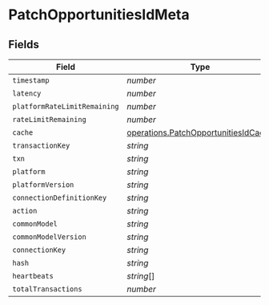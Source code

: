# PatchOpportunitiesIdMeta


## Fields

| Field                                                                                        | Type                                                                                         | Required                                                                                     | Description                                                                                  |
| -------------------------------------------------------------------------------------------- | -------------------------------------------------------------------------------------------- | -------------------------------------------------------------------------------------------- | -------------------------------------------------------------------------------------------- |
| `timestamp`                                                                                  | *number*                                                                                     | :heavy_minus_sign:                                                                           | N/A                                                                                          |
| `latency`                                                                                    | *number*                                                                                     | :heavy_minus_sign:                                                                           | N/A                                                                                          |
| `platformRateLimitRemaining`                                                                 | *number*                                                                                     | :heavy_minus_sign:                                                                           | N/A                                                                                          |
| `rateLimitRemaining`                                                                         | *number*                                                                                     | :heavy_minus_sign:                                                                           | N/A                                                                                          |
| `cache`                                                                                      | [operations.PatchOpportunitiesIdCache](../../models/operations/patchopportunitiesidcache.md) | :heavy_minus_sign:                                                                           | N/A                                                                                          |
| `transactionKey`                                                                             | *string*                                                                                     | :heavy_minus_sign:                                                                           | N/A                                                                                          |
| `txn`                                                                                        | *string*                                                                                     | :heavy_minus_sign:                                                                           | N/A                                                                                          |
| `platform`                                                                                   | *string*                                                                                     | :heavy_minus_sign:                                                                           | N/A                                                                                          |
| `platformVersion`                                                                            | *string*                                                                                     | :heavy_minus_sign:                                                                           | N/A                                                                                          |
| `connectionDefinitionKey`                                                                    | *string*                                                                                     | :heavy_minus_sign:                                                                           | N/A                                                                                          |
| `action`                                                                                     | *string*                                                                                     | :heavy_minus_sign:                                                                           | N/A                                                                                          |
| `commonModel`                                                                                | *string*                                                                                     | :heavy_minus_sign:                                                                           | N/A                                                                                          |
| `commonModelVersion`                                                                         | *string*                                                                                     | :heavy_minus_sign:                                                                           | N/A                                                                                          |
| `connectionKey`                                                                              | *string*                                                                                     | :heavy_minus_sign:                                                                           | N/A                                                                                          |
| `hash`                                                                                       | *string*                                                                                     | :heavy_minus_sign:                                                                           | N/A                                                                                          |
| `heartbeats`                                                                                 | *string*[]                                                                                   | :heavy_minus_sign:                                                                           | N/A                                                                                          |
| `totalTransactions`                                                                          | *number*                                                                                     | :heavy_minus_sign:                                                                           | N/A                                                                                          |